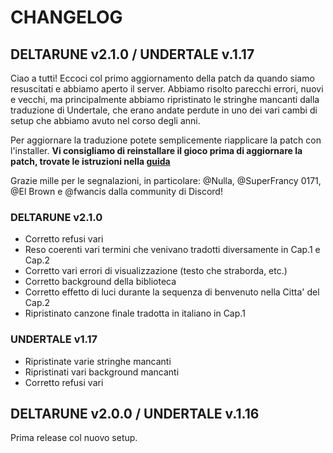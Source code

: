 # CHANGELOG

## DELTARUNE v2.1.0 / UNDERTALE v.1.17

Ciao a tutti! Eccoci col primo aggiornamento della patch da quando siamo resuscitati e abbiamo aperto il server. Abbiamo risolto parecchi errori, nuovi e vecchi, ma principalmente abbiamo ripristinato le stringhe mancanti dalla traduzione di Undertale, che erano andate perdute in uno dei vari cambi di setup che abbiamo avuto nel corso degli anni.

Per aggiornare la traduzione potete semplicemente riapplicare la patch con l'installer. **Vi consigliamo di reinstallare il gioco prima di aggiornare la patch, trovate le istruzioni nella [guida](https://github.com/USPAssets/Installer)**

Grazie mille per le segnalazioni, in particolare: @Nulla, @SuperFrancy 0171, @El Brown e @fwancis dalla community di Discord!

### DELTARUNE v2.1.0

- Corretto refusi vari
- Reso coerenti vari termini che venivano tradotti diversamente in Cap.1 e Cap.2
- Corretto vari errori di visualizzazione (testo che straborda, etc.)
- Corretto background della biblioteca
- Corretto effetto di luci durante la sequenza di benvenuto nella Citta' del Cap.2
- Ripristinato canzone finale tradotta in italiano in Cap.1

### UNDERTALE v1.17

- Ripristinate varie stringhe mancanti
- Ripristinati vari background mancanti
- Corretto refusi vari

## DELTARUNE v2.0.0 / UNDERTALE v.1.16

Prima release col nuovo setup.
